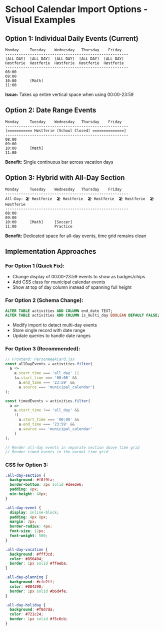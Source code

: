 # School Calendar Import Options - Visual Examples

## Option 1: Individual Daily Events (Current)

```
Monday     Tuesday    Wednesday   Thursday    Friday
-------------------------------------------------------
[ALL DAY]  [ALL DAY]  [ALL DAY]  [ALL DAY]  [ALL DAY]
Høstferie  Høstferie  Høstferie  Høstferie  Høstferie
-------------------------------------------------------
08:00
09:00
10:00      [Math]
11:00
```

**Issue:** Takes up entire vertical space when using 00:00-23:59

## Option 2: Date Range Events

```
Monday     Tuesday    Wednesday   Thursday    Friday
-------------------------------------------------------
[=========== Høstferie (School Closed) ==============]
-------------------------------------------------------
08:00
09:00
10:00      [Math]
11:00
```

**Benefit:** Single continuous bar across vacation days

## Option 3: Hybrid with All-Day Section

```
Monday     Tuesday    Wednesday   Thursday    Friday
-------------------------------------------------------
All-Day: 🏖️ Høstferie  🏖️ Høstferie  🏖️ Høstferie  🏖️ Høstferie  🏖️ Høstferie
-------------------------------------------------------
08:00
09:00
10:00      [Math]     [Soccer]
11:00                 Practice
```

**Benefit:** Dedicated space for all-day events, time grid remains clean

## Implementation Approaches

### For Option 1 (Quick Fix):

- Change display of 00:00-23:59 events to show as badges/chips
- Add CSS class for municipal calendar events
- Show at top of day column instead of spanning full height

### For Option 2 (Schema Change):

```sql
ALTER TABLE activities ADD COLUMN end_date TEXT;
ALTER TABLE activities ADD COLUMN is_multi_day BOOLEAN DEFAULT FALSE;
```

- Modify import to detect multi-day events
- Store single record with date range
- Update queries to handle date ranges

### For Option 3 (Recommended):

```javascript
// Frontend: PersonWeekCard.jsx
const allDayEvents = activities.filter(
  a =>
    a.start_time === 'all_day' ||
    (a.start_time === '00:00' &&
      a.end_time === '23:59' &&
      a.source === 'municipal_calendar')
);

const timedEvents = activities.filter(
  a =>
    a.start_time !== 'all_day' &&
    !(
      a.start_time === '00:00' &&
      a.end_time === '23:59' &&
      a.source === 'municipal_calendar'
    )
);

// Render all-day events in separate section above time grid
// Render timed events in the normal time grid
```

### CSS for Option 3:

```css
.all-day-section {
  background: #f8f9fa;
  border-bottom: 2px solid #dee2e6;
  padding: 8px;
  min-height: 40px;
}

.all-day-event {
  display: inline-block;
  padding: 4px 8px;
  margin: 2px;
  border-radius: 4px;
  font-size: 12px;
  font-weight: 500;
}

.all-day-vacation {
  background: #fff3cd;
  color: #856404;
  border: 1px solid #ffeeba;
}

.all-day-planning {
  background: #cfe2ff;
  color: #084298;
  border: 1px solid #b6d4fe;
}

.all-day-holiday {
  background: #f8d7da;
  color: #721c24;
  border: 1px solid #f5c6cb;
}
```
